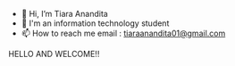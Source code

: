 - 👋 Hi, I’m Tiara Anandita
- 🌱 I'm an information technology student
- 📫 How to reach me email : tiaraanandita01@gmail.com

HELLO AND WELCOME!!

<!---
tiaraanandita27/tiaraanandita27 is a ✨ special ✨ repository because its `README.md` (this file) appears on your GitHub profile.
You can click the Preview link to take a look at your changes.
--->
